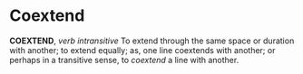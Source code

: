 # Coextend

**COEXTEND**, _verb intransitive_ To extend through the same space or duration with another; to extend equally; as, one line coextends with another; or perhaps in a transitive sense, to _coextend_ a line with another.